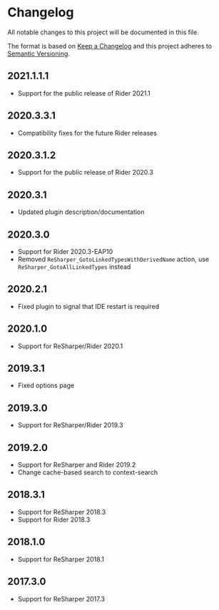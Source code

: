 # Changelog

All notable changes to this project will be documented in this file.

The format is based on [Keep a Changelog](http://keepachangelog.com/en/1.0.0/)
and this project adheres to [Semantic Versioning](http://semver.org/spec/v2.0.0.html).

## 2021.1.1.1

- Support for the public release of Rider 2021.1

## 2020.3.3.1

- Compatibility fixes for the future Rider releases

## 2020.3.1.2

- Support for the public release of Rider 2020.3

## 2020.3.1

- Updated plugin description/documentation

## 2020.3.0

- Support for Rider 2020.3-EAP10
- Removed `ReSharper_GotoLinkedTypesWithDerivedName` action, use `ReSharper_GotoAllLinkedTypes` instead

## 2020.2.1

- Fixed plugin to signal that IDE restart is required

## 2020.1.0

- Support for ReSharper/Rider 2020.1

## 2019.3.1

- Fixed options page

## 2019.3.0

- Support for ReSharper/Rider 2019.3

## 2019.2.0

- Support for ReSharper and Rider 2019.2
- Change cache-based search to context-search

## 2018.3.1

- Support for ReSharper 2018.3
- Support for Rider 2018.3

## 2018.1.0

- Support for ReSharper 2018.1

## 2017.3.0

- Support for ReSharper 2017.3
